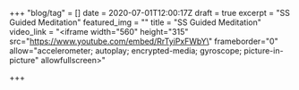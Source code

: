 +++
"blog/tag" = []
date = 2020-07-01T12:00:17Z
draft = true
excerpt = "SS Guided Meditation"
featured_img = ""
title = "SS Guided Meditation"
video_link = "<iframe width=\"560\" height=\"315\" src=\"https://www.youtube.com/embed/RrTyiPxFWbY\" frameborder=\"0\" allow=\"accelerometer; autoplay; encrypted-media; gyroscope; picture-in-picture\" allowfullscreen></iframe>"

+++
